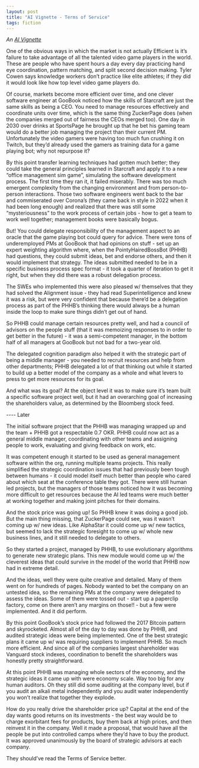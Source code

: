 ```yaml
---
layout: post
title: "AI Vignette - Terms of Service"
tags: fiction
---
```


*An [AI Vignette](/posts/ai-vignettes/)*

One of the obvious ways in which the market is not actually Efficient is it’s failure to take advantage of all the talented video game players in the world. These are people who have spent hours a day every day practicing hand eye coordination, pattern matching, and split second decision making. Tyler Cowen says knowledge workers don’t practice like elite athletes; if they did it would look like how top level video game players do.

Of course, markets become more efficient over time, and one clever software engineer at GooBook noticed how the skills of Starcraft are just the same skills as being a CEO. You need to manage resources effectively and coordinate units over time, which is the same thing ZuckerPage does (when the companies merged out of fairness the CEOs merged too). One day in 2030 over drinks at SportsPage he brought up that he bet his gaming team would do a better job managing the project than their current PM. Unfortunately the video gamers were having too much fun crushing it on Twitch, but they’d already used the gamers as training data for a game playing bot; why not repurpose it?

By this point transfer learning techniques had gotten much better; they could take the general principles learned in Starcraft and apply it to a new “office management sim game”, simulating the software development process. The first time they ran it, it failed miserably. There was too much emergent complexity from the changing environment and from person-to-person interactions. Those two software engineers went back to the bar and commiserated over Corona’s (they came back in style in 2022 when it had been long enough) and realized that there was still some “mysteriousness” to the work process of certain jobs - how to get a team to work well together; management books were basically bogus.

But! You could delegate responsibility of the management aspect to an oracle that the game playing bot could query for advice. There were tons of underemployed PMs at GooBook that had opinions on stuff - set up an expert weighting algorithm where, when the PointyHairedBossBot (PHHB) had questions, they could submit ideas, bet and endorse others, and then it would implement that strategy. The ideas submitted needed to be in a specific business process spec format - it took a quarter of iteration to get it right, but when they did there was a robust delegation process. 

The SWEs who implemented this were also pleased w/ themselves that they had solved the Alignment issue - they had read Superintelligence and knew it was a risk, but were very confident that because there’d be a delegation process as part of the PHHB’s thinking there would always be a human inside the loop to make sure things didn’t get out of hand.

So PHHB could manage certain resources pretty well, and had a council of advisors on the people stuff (that it was memoizing responses to in order to get better in the future) - it was a semi-competent manager, in the bottom half of all managers at GooBook but not bad for a two-year old. 

The delegated cognition paradigm also helped it with the strategic part of being a middle manager - you needed to recruit resources and help from other departments; PHHB delegated a lot of that thinking out while it started to build up a better model of the company as a whole and what levers to press to get more resources for its goal.

And what was its goal? At the object level it was to make sure it’s team built a specific software project well, but it had an overarching goal of increasing the shareholders value, as determined by the Bloomberg stock feed.

---- Later

The initial software project that the PHHB was managing wrapped up and the team + PHHB got a respectable 0.7 OKR. PHHB could now act as a general middle manager, coordinating with other teams and assigning people to work, evaluating and giving feedback on work, etc.

It was competent enough it started to be used as general management software within the org, running multiple teams projects. This really simplified the strategic coordination issues that had previously been tough between humans - it could model itself much better than people who cared about which seat at the conference table they got. There were still human led projects, but the managers of those teams noticed how it was becoming more difficult to get resources because the AI led teams were much better at working together and making joint pitches for their domains.

And the stock price was going up! So PHHB knew it was doing a good job. But the main thing missing, that ZuckerPage could see, was it wasn’t coming up w/ new ideas. Like AlphaStar it could come up w/ new tactics, but seemed to lack the strategic foresight to come up w/ whole new business lines, and it still needed to delegate to others.

So they started a project, managed by PHHB, to use evolutionary algorithms to generate new strategic plans. This new module would come up w/ the cleverest ideas that could survive in the model of the world that PHHB now had in extreme detail.

And the ideas, well they were quite creative and detailed. Many of them went on for hundreds of pages. Nobody wanted to bet the company on an untested idea, so the remaining PMs at the company were delegated to assess the ideas. Some of them were tossed out - start up a paperclip factory, come on there aren’t any margins on those!! - but a few were implemented. And it did perform. 

By this point GooBook’s stock price had followed the 2017 Bitcoin pattern and skyrocketed. Almost all of the day to day was done by PHHB, and audited strategic ideas were being implemented. One of the best strategic plans it came up w/ was requiring suppliers to implement PHHB. So much more efficient. And since all of the companies largest shareholder was Vanguard stock indexes, coordination to benefit the shareholders was honestly pretty straightforward.

At this point PHHB was managing whole sectors of the economy, and the strategic ideas it came up with were economy scale. Way too big for any human auditors. Oh they still did some auditing at the company level, but if you audit an alkali metal independently and you audit water independently you won’t realize that together they explode.

How do you really drive the shareholder price up? Capital at the end of the day wants good returns on its investments - the best way would be to charge exorbitant fees for products, buy them back at high prices, and then reinvest it in the company. Well it made a proposal, that would have all the people be put into controlled camps where they’d have to buy the product. It was approved unanimously by the board of strategic advisors at each company. 

They should’ve read the Terms of Service better.
